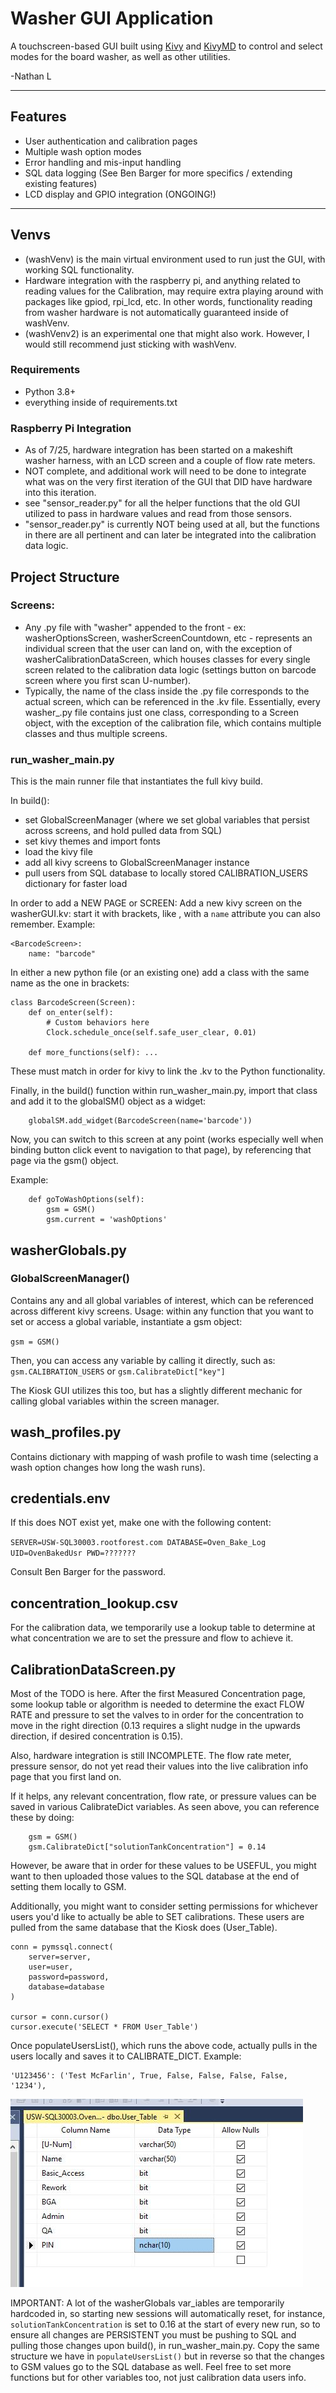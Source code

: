# Washer GUI Application

A touchscreen-based GUI built using [Kivy](https://kivy.org/) and [KivyMD](https://kivymd.readthedocs.io/) to control and select modes for the board washer, as well as other utilities.

-Nathan L


---

## Features

- User authentication and calibration pages
- Multiple wash option modes
- Error handling and mis-input handling
- SQL data logging (See Ben Barger for more specifics / extending existing features)
- LCD display and GPIO integration (ONGOING!)

---

## Venvs

- (washVenv) is the main virtual environment used to run just the GUI, with working SQL functionality.
- Hardware integration with the raspberry pi, and anything related to reading values for the Calibration, may require extra playing around
with packages like gpiod, rpi_lcd, etc. In other words, functionality reading from washer hardware is not automatically guaranteed inside of
washVenv.
- (washVenv2) is an experimental one that might also work. However, I would still recommend just sticking with washVenv.

### Requirements

- Python 3.8+
- everything inside of requirements.txt

### Raspberry Pi Integration

- As of 7/25, hardware integration has been started on a makeshift washer harness, with an LCD screen and a couple of flow rate meters.
- NOT complete, and additional work will need to be done to integrate what was on the very first iteration of the GUI that DID have hardware into this iteration.
- see "sensor_reader.py" for all the helper functions that the old GUI utilized to pass in hardware values and read from those sensors.
- "sensor_reader.py" is currently NOT being used at all, but the functions in there are all pertinent and can later be integrated into the calibration data logic.


## Project Structure 

### Screens:

- Any .py file with "washer" appended to the front - ex: washerOptionsScreen, washerScreenCountdown, etc - represents an individual screen that the user can land on, with the exception of washerCalibrationDataScreen, which houses classes for every single screen related to the calibration data logic (settings button on barcode screen where you first scan U-number).
- Typically, the name of the class inside the .py file corresponds to the actual screen, which can be referenced in the .kv file.  Essentially, every washer_.py file contains just one class, corresponding to a Screen object, with the exception of the calibration file, which contains multiple classes and thus multiple screens.

### run_washer_main.py

This is the main runner file that instantiates the full kivy build.

In build():
- set GlobalScreenManager (where we set global variables that persist across screens, and hold pulled data from SQL)
- set kivy themes and import fonts
- load the kivy file 
- add all kivy screens to GlobalScreenManager instance
- pull users from SQL database to locally stored CALIBRATION_USERS dictionary for faster load

In order to add a NEW PAGE or SCREEN:
Add a new kivy screen on the washerGUI.kv: start it with brackets, like <NewPageHere>, with a ```name``` attribute you can also remember.
Example:
```
<BarcodeScreen>:
    name: "barcode"
```
In either a new python file (or an existing one) add a class with the same name as the one in brackets:


```
class BarcodeScreen(Screen):
    def on_enter(self):
        # Custom behaviors here
        Clock.schedule_once(self.safe_user_clear, 0.01)
    
    def more_functions(self): ...
```



These must match in order for kivy to link the .kv to the Python functionality.

Finally, in the build() function within run_washer_main.py, import that class and add it to the globalSM() object as a widget:


```
    globalSM.add_widget(BarcodeScreen(name='barcode'))
```

Now, you can switch to this screen at any point (works especially well when binding button click event to navigation to that page),
by referencing that page via the gsm() object. 

Example:
```
    def goToWashOptions(self):
        gsm = GSM()
        gsm.current = 'washOptions'
```


## washerGlobals.py

### GlobalScreenManager()
Contains any and all global variables of interest, which can be referenced across different kivy screens.
Usage: within any function that you want to set or access a global variable, instantiate a gsm object:

<code>gsm = GSM()</code>

Then, you can access any variable by calling it directly, such as: <code>gsm.CALIBRATION_USERS</code> or <code>gsm.CalibrateDict["key"]</code>

The Kiosk GUI utilizes this too, but has a slightly different mechanic for calling global variables within the screen manager.

## wash_profiles.py

Contains dictionary with mapping of wash profile to wash time (selecting a wash option changes how long the wash runs).

## credentials.env

If this does NOT exist yet, make one with the following content:



``
    SERVER=USW-SQL30003.rootforest.com
    DATABASE=Oven_Bake_Log
    UID=OvenBakedUsr
    PWD=???????
``


Consult Ben Barger for the password.

## concentration_lookup.csv

For the calibration data, we temporarily use a lookup table to 
determine at what concentration we are to set the pressure and flow to achieve it.

## CalibrationDataScreen.py

Most of the TODO is here.  After the first Measured Concentration page,
some lookup table or algorithm is needed to determine the exact FLOW RATE and pressure
to set the valves to in order for the concentration to move in the right direction
(0.13 requires a slight nudge in the upwards direction, if desired concentration is 0.15).

Also, hardware integration is still INCOMPLETE.  The flow rate meter, pressure sensor, do not yet
read their values into the live calibration info page that you first land on.

If it helps, any relevant concentration, flow rate, or pressure values can be saved in various CalibrateDict
variables. As seen above, you can reference these by doing:

```
    gsm = GSM()
    gsm.CalibrateDict["solutionTankConcentration"] = 0.14
```

However, be aware that in order for these values to be USEFUL, you might want to then uploaded
those values to the SQL database at the end of setting them locally to GSM.

Additionally, you might want to consider setting permissions for whichever users you'd like to actually be able to SET calibrations.
These users are pulled from the same database that the Kiosk does (User_Table).

```
conn = pymssql.connect(
    server=server,
    user=user,
    password=password,
    database=database
)

cursor = conn.cursor()
cursor.execute('SELECT * FROM User_Table')
```

Once populateUsersList(), which runs the above code, actually pulls in the users locally and saves it to CALIBRATE_DICT.
Example:
```
'U123456': ('Test McFarlin', True, False, False, False, False, '1234'),
```

![alt text](calibrate_dict_db_structure.png)

IMPORTANT: A lot of the washerGlobals var_iables are temporarily hardcoded in, so starting new sessions will automatically reset, for instance, <code>solutionTankConcentration</code> is set to 0.16 at the start of every new run, so to ensure all changes are PERSISTENT you must be pushing to SQL and pulling those changes upon build(), in run_washer_main.py. Copy the same structure we have in <code>populateUsersList()</code> but in reverse so that the changes to GSM values go to the SQL database as well.  Feel free to set more functions but for other variables too, not just calibration data users info.